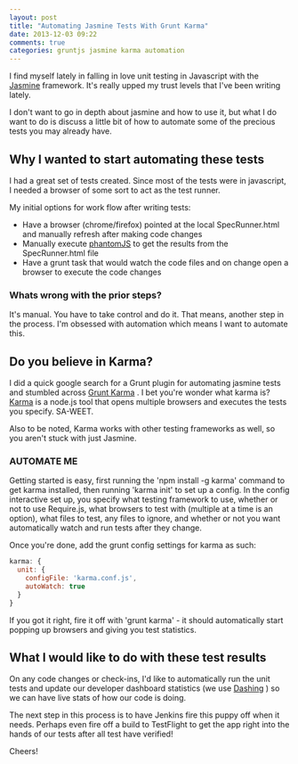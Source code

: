 ```yaml
---
layout: post
title: "Automating Jasmine Tests With Grunt Karma"
date: 2013-12-03 09:22
comments: true
categories: gruntjs jasmine karma automation
---
```


I find myself lately in falling in love unit testing in Javascript with the [Jasmine](http://pivotal.github.io/jasmine/) framework. It's really upped my trust levels that I've been writing lately. 

I don't want to go in depth about jasmine and how to use it, but what I do want to do is discuss a little bit of how to automate some of the precious tests you may already have.

## Why I wanted to start automating these tests

I had a great set of tests created. Since most of the tests were in javascript, I needed a browser of some sort to act as the test runner. 

My initial options for work flow after writing tests:  

* Have a browser (chrome/firefox) pointed at the local SpecRunner.html and manually refresh after making code changes
* Manually execute [phantomJS](https://github.com/ariya/phantomjs/) to get the results from the SpecRunner.html file
* Have a grunt task that would watch the code files and on change open a browser to execute the code changes

### Whats wrong with the prior steps?

It's manual. You have to take control and do it. That means, another step in the process. I'm obsessed with automation which means I want to automate this. 

## Do you believe in Karma?

I did a quick google search for a Grunt plugin for automating jasmine tests and stumbled across [Grunt Karma](https://github.com/karma-runner/grunt-karma) . I bet you're wonder what karma is? [Karma](https://github.com/karma-runner/karma) is a node.js tool that opens multiple browsers and executes the tests you specify. SA-WEET. 

Also to be noted, Karma works with other testing frameworks as well, so you aren't stuck with just Jasmine.

### AUTOMATE ME

Getting started is easy, first running the 'npm install -g karma' command to get karma installed, then running 'karma init' to set up a config. In the config interactive set up,  you specify what testing framework to use, whether or not to use Require.js, what browsers to test with (multiple at a time is an option), what files to test, any files to ignore, and whether or not you want automatically watch and run tests after they change.

Once you're done, add the grunt config settings for karma as such:

``` javascript 
karma: {
  unit: {
    configFile: 'karma.conf.js',
    autoWatch: true
  }
}
```

If you got it right, fire it off with 'grunt karma' - it should automatically start popping up browsers and giving you test statistics.

## What I would like to do with these test results

On any code changes or check-ins, I'd like to automatically run the unit tests and update our developer dashboard statistics (we use [Dashing](http://shopify.github.io/dashing/) ) so we can have live stats of how our code is doing. 

The next step in this process is to have Jenkins fire this puppy off when it needs. Perhaps even fire off a build to TestFlight to get the app right into the hands of our tests after all test have verified!

Cheers!